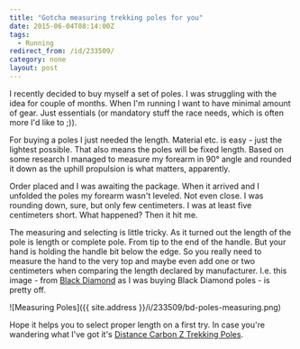 ```yaml
---
title: "Gotcha measuring trekking poles for you"
date: 2015-06-04T08:14:00Z
tags:
  - Running
redirect_from: /id/233509/
category: none
layout: post
---
```

I recently decided to buy myself a set of poles. I was struggling with the idea for couple of months. When I'm running I want to have minimal amount of gear. Just essentials (or mandatory stuff the race needs, which is often more I'd like to ;)).

<!-- excerpt -->

For buying a poles I just needed the length. Material etc. is easy - just the lightest possible. That also means the poles will be fixed length. Based on some research I managed to measure my forearm in 90° angle and rounded it down as the uphill propulsion is what matters, apparently.

Order placed and I was awaiting the package. When it arrived and I unfolded the poles my forearm wasn't leveled. Not even close. I was rounding down, sure, but only few centimeters. I was at least five centimeters short. What happened? Then it hit me.

The measuring and selecting is little tricky. As it turned out the length of the pole is length or complete pole. From tip to the end of the handle. But your hand is holding the handle bit below the edge. So you really need to measure the hand to the very top and maybe even add one or two centimeters when comparing the length declared by manufacturer. I.e. this image - from [Black Diamond][1] as I was buying Black Diamond poles - is pretty off.

![Measuring Poles]({{ site.address }}/i/233509/bd-poles-measuring.png)

Hope it helps you to select proper length on a first try. In case you're wandering what I've got it's [Distance Carbon Z Trekking Poles][2].

[1]: http://blackdiamondequipment.com
[2]: http://blackdiamondequipment.com/en/trekking-poles/distance-carbon-z-pole-BD112177_cfg.html#start=1